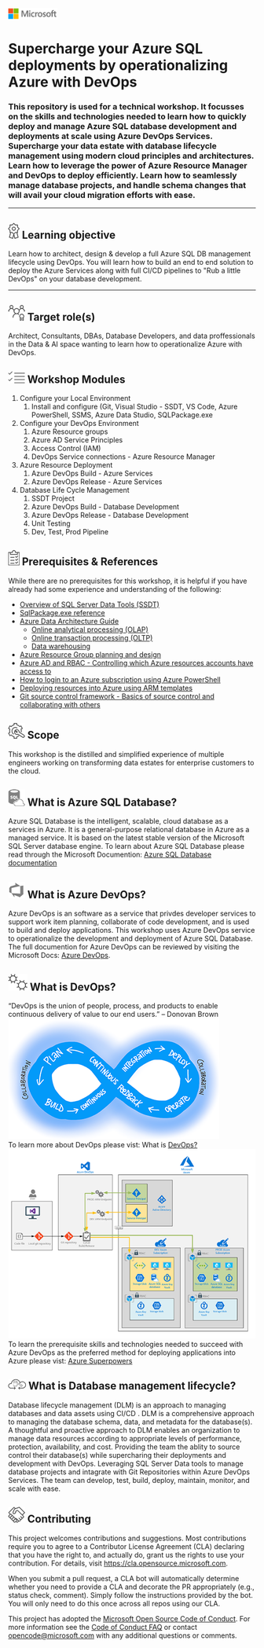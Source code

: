 ![Microsoft Logo](docs/graphics/microsoft-logo-small.png)

# **Supercharge your Azure SQL deployments by operationalizing Azure with DevOps**

### This repository is used for a technical workshop.  It focusses on the skills and technologies needed to learn how to quickly deploy and manage Azure SQL database development and deployments at scale using Azure DevOps Services.  Supercharge your data estate with database lifecycle management using modern cloud principles and architectures.  Learn how to leverage the power of Azure Resource Manager and DevOps to deploy efficiently. Learn how to seamlessly manage database projects, and handle schema changes that will avail your cloud migration efforts with ease.
---
## ![](docs/graphics/ribbon.png) Learning objective
Learn how to architect, design & develop a full Azure SQL DB management lifecycle using DevOps. You will learn how to build an end to end solution to deploy the Azure Services along with full CI/CD pipelines to "Rub a little DevOps" on your database development.

---

## ![](docs/graphics/roles.png)  Target role(s)
Architect, Consultants, DBAs, Database Developers, and data proffessionals in the Data & AI space wanting to learn how to operationalize Azure with DevOps.

## ![](docs/graphics/modules.png) Workshop Modules
1. Configure your Local Environment
   1. Install and configure (Git, Visual Studio - SSDT, VS Code, Azure PowerShell, SSMS, Azure Data Studio, SQLPackage.exe 
2. Configure your DevOps Environment
   1. Azure Resource groups
   2. Azure AD Service Principles
   3. Access Control (IAM)
   4. DevOps Service connections - Azure Resource Manager
3. Azure Resource Deployment
   1. Azure DevOps Build - Azure Services
   2. Azure DevOps Release - Azure Services
4. Database Life Cycle Management
   1. SSDT Project
   2. Azure DevOps Build - Database Development
   3. Azure DevOps Release - Database Development
   4. Unit Testing
   5. Dev, Test, Prod Pipeline

## ![](docs/graphics/prerequisites.png) Prerequisites & References
While there are no prerequisites for this workshop, it is helpful if you have already had some experience and understanding of the following:
- [Overview of SQL Server Data Tools (SSDT)](https://docs.microsoft.com/en-us/sql/ssdt/sql-server-data-tools?view=sql-server-ver15)
- [SqlPackage.exe reference](https://docs.microsoft.com/en-us/sql/tools/sqlpackage?view=sql-server-ver15)
- [Azure Data Architecture Guide](https://docs.microsoft.com/en-us/azure/architecture/data-guide/)
  - [Online analytical processing (OLAP)](https://docs.microsoft.com/en-us/azure/architecture/data-guide/relational-data/online-analytical-processing)
  - [Online transaction processing (OLTP)](https://docs.microsoft.com/en-us/azure/architecture/data-guide/relational-data/online-transaction-processing)
  - [Data warehousing](https://docs.microsoft.com/en-us/azure/architecture/data-guide/relational-data/data-warehousing)
- [Azure Resource Group planning and design](https://docs.microsoft.com/en-us/azure/azure-resource-manager/resource-group-overview)
- [Azure AD and RBAC - Controlling which Azure resources accounts have access to](https://docs.microsoft.com/en-us/azure/role-based-access-control/role-assignments-portal)
- [How to login to an Azure subscription using Azure PowerShell](https://docs.microsoft.com/en-us/powershell/azure/authenticate-azureps?view=azps-3.1.0)
- [Deploying resources into Azure using ARM templates](https://docs.microsoft.com/en-us/azure/azure-resource-manager/resource-group-template-deploy)
- [Git source control framework - Basics of source control and collaborating with others](https://docs.microsoft.com/en-us/azure/devops/learn/git/what-is-git)

## ![](docs/graphics/scope.png) Scope
This workshop is the distilled and simplified experience of multiple engineers working on transforming data estates for enterprise customers to the cloud.

## ![](docs/graphics/Azure&#32;SQL&#32;Database.png) What is Azure SQL Database?
Azure SQL Database is the intelligent, scalable, cloud database as a services in Azure. It is a general-purpose relational database in Azure as a managed service.  It is based on the latest stable version of the Microsoft SQL Server database engine.  To learn about Azure SQL Database please read through the Microsoft Documention: [Azure SQL Database documentation](https://docs.microsoft.com/en-us/azure/sql-database/)

## ![](docs/graphics/Azure-DevOps-Service.png) What is Azure DevOps?
Azure DevOps is an software as a service that privdes developer services to support work item planning, collaborate of code development, and is used to build and deploy applications. This workshop uses Azure DevOps service to operationalize the development and deployment of Azure SQL Database.  The full documention for Azure DevOps can be reviewed by visiting the Microsoft Docs: [Azure DevOps](https://docs.microsoft.com/en-us/azure/devops/?view=azure-devops).

## ![](docs/graphics/DevOps.png) What is DevOps?
“DevOps is the union of people, process, and products to enable continuous delivery of value to our end users.” – Donovan Brown</br>
![](docs/graphics/devops-cycle.png)</br>
To learn more about DevOps please vist: What is [DevOps?](https://docs.microsoft.com/en-us/azure/devops/learn/what-is-devops)</br>
![](docs/graphics/devops-flow.png)</br>
To learn the prerequisite skills and technologies needed to succeed with Azure DevOps as the preferred method for deploying applications into Azure please vist: [Azure Superpowers](https://github.com/microsoft/AzureSuperpowers)</br>

## ![](docs/graphics/dml.png) What is Database management lifecycle?
Database lifecycle management (DLM) is an approach to managing databases and data assets using CI/CD . DLM is a comprehensive approach to managing the database schema, data, and metadata for the database(s). A thoughtful and proactive approach to DLM enables an organization to manage data resources according to appropriate levels of performance, protection, availability, and cost. Providing the team the ablity to source control their database(s) while supercharing their deployments and development with DevOps. Leveraging SQL Server Data tools to manage database projects and intagrate with Git Repositories within Azure DevOps Services.  The team can develop, test, build, deploy, maintain, monitor, and scale with ease.

## ![](docs/graphics/contributing.png) Contributing
This project welcomes contributions and suggestions.  Most contributions require you to agree to a
Contributor License Agreement (CLA) declaring that you have the right to, and actually do, grant us
the rights to use your contribution. For details, visit https://cla.opensource.microsoft.com.

When you submit a pull request, a CLA bot will automatically determine whether you need to provide
a CLA and decorate the PR appropriately (e.g., status check, comment). Simply follow the instructions
provided by the bot. You will only need to do this once across all repos using our CLA.

This project has adopted the [Microsoft Open Source Code of Conduct](https://opensource.microsoft.com/codeofconduct/).
For more information see the [Code of Conduct FAQ](https://opensource.microsoft.com/codeofconduct/faq/) or
contact [opencode@microsoft.com](mailto:opencode@microsoft.com) with any additional questions or comments.
